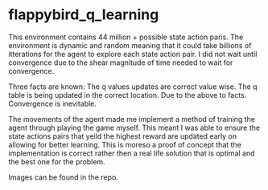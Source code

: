 # flappybird_q_learning
This environment contains 44 million + possible state action paris. The environment is dynamic and random meaning that it could take billions of itterations for the agent to explore each state action pair. I did not wait until convergence due to the shear magnitude of time needed to wait for convergence.

Three facts are known:
The q values updates are correct value wise.
The q table is being updated in the correct location. 
Due to the above to facts. Convergence is inevitable.

The movements of the agent made me implement a method of training the agent through playing the game myself. This meant I was able to ensure the state actions pairs that yeild the highest reward are updated early on allowing for better learning. This is moreso a proof of concept that the implementation is correct rather then a real life solution that is optimal and the best one for the problem.

Images can be found in the repo.
